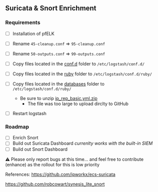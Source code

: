 ## Suricata & Snort Enrichment

### Requirements 
- [ ] Installation of pfELK
- [ ] Rename `45-cleanup.conf` => `95-cleanup.conf`
- [ ] Rename `50-outputs.conf` => `99-outputs.conf`
- [ ] Copy files located in the [conf.d](https://github.com/pfelk/pfelk/tree/master/experimental/conf.d) folder to `/etc/logstash/conf.d/`
- [ ] Copy files located in the [ruby]() folder to `/etc/logstash/conf.d/ruby/`
- [ ] Copy files located in the [databases]() folder to `/etc/logstash/conf.d/ruby/`
  - Be sure to unzip [ip_rep_basic.yml.zip](https://github.com/pfelk/pfelk/raw/master/experimental/databases/ip_rep_basic.yml.zip)
    - The file was too large to upload dirclty to GitHub

- [ ] Restart logstash 

### Roadmap
- [ ] Enrich Snort 
- [ ] Build out Suricata Dashboard *currenlty works with the built-in SIEM*
- [ ] Build out Snort Dashboard 

 :warning: Please only report bugs at this time... and feel free to contribute (enhance) as the rollout for this is low priority

References:
https://github.com/ipworkx/ecs-suricata

https://github.com/robcowart/synesis_lite_snort
